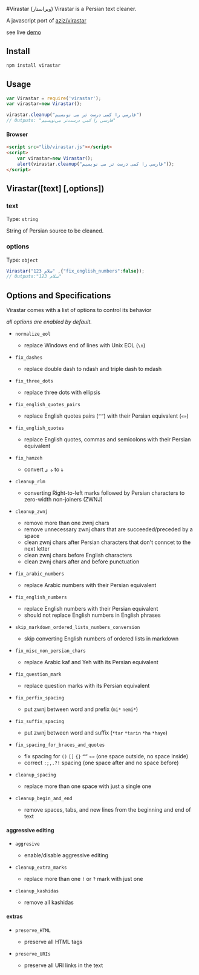 #Virastar (ویراستار)
Virastar is a Persian text cleaner.

A javascript port of [aziz/virastar](https://github.com/aziz/virastar)

see live [demo](http://juvee.github.io/virastar/)

## Install
``` bash
npm install virastar
```

## Usage
```js
var Virastar = require('virastar');
var virastar=new Virastar();

virastar.cleanup("فارسي را كمی درست تر می نويسيم")
// Outputs: "فارسی را کمی درست‌تر می‌نویسیم"
```

#### Browser
```html
<script src="lib/virastar.js"></script>
<script>
	var virastar=new Virastar();
	alert(virastar.cleanup("فارسي را كمی درست تر می نويسيم"));
</script>
```

## Virastar([text] [,options])

### text
Type: `string`

String of Persian source to be cleaned.

### options
Type: `object`

```js
Virastar("سلام 123" ,{"fix_english_numbers":false});
// Outputs:"سلام 123"
```

## Options and Specifications
Virastar comes with a list of options to control its behavior

_all options are enabled by default._

* `normalize_eol`
	- replace Windows end of lines with Unix EOL (`\n`)

* `fix_dashes`
	- replace double dash to ndash and triple dash to mdash


* `fix_three_dots`
	- replace three dots with ellipsis


* `fix_english_quotes_pairs`
	- replace English quotes pairs (`“”`) with their Persian equivalent (`«»`)


* `fix_english_quotes`
	- replace English quotes, commas and semicolons with their Persian equivalent


* `fix_hamzeh`
	- convert `ه ی` to `هٔ`

* `cleanup_rlm`
	- converting Right-to-left marks followed by Persian characters to zero-width non-joiners (ZWNJ)

* `cleanup_zwnj`
	- remove more than one zwnj chars  
	- remove unnecessary zwnj chars that are succeeded/preceded by a space  
	- clean zwnj chars after Persian characters that don't conncet to the next letter  
	- clean zwnj chars before English characters  
	- clean zwnj chars after and before punctuation  


* `fix_arabic_numbers`
	- replace Arabic numbers with their Persian equivalent


* `fix_english_numbers`
	- replace English numbers with their Persian equivalent
	- should not replace English numbers in English phrases


* `skip_markdown_ordered_lists_numbers_conversion`
	- skip converting English numbers of ordered lists in markdown

* `fix_misc_non_persian_chars`
	- replace Arabic kaf and Yeh with its Persian equivalent

* `fix_question_mark`
	- replace question marks with its Persian equivalent

* `fix_perfix_spacing`
	- put zwnj between word and prefix (`mi*` `nemi*`)

* `fix_suffix_spacing`
	- put zwnj between word and suffix (`*tar` `*tarin` `*ha` `*haye`)

* `fix_spacing_for_braces_and_quotes`
	- fix spacing for `()` `[]` `{}`  `“”` `«»` (one space outside, no space inside)
	- correct `:;,.?!` spacing (one space after and no space before)


* `cleanup_spacing`
	- replace more than one space with just a single one


* `cleanup_begin_and_end`
	- remove spaces, tabs, and new lines from the beginning and end of text

#### aggressive editing
* `aggresive`
	- enable/disable aggressive editing


* `cleanup_extra_marks`
	- replace more than one `!` or `?` mark with just one


* `cleanup_kashidas`
	- remove all kashidas

#### extras
* `preserve_HTML`
	- preserve all HTML tags

* `preserve_URIs`
	- preserve all URI links in the text
